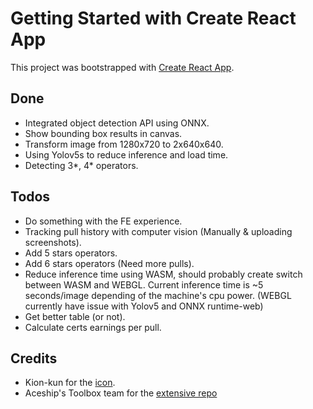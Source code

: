# Getting Started with Create React App

This project was bootstrapped with [Create React App](https://github.com/facebook/create-react-app).

## Done

- Integrated object detection API using ONNX.
- Show bounding box results in canvas.
- Transform image from 1280x720 to 2x640x640.
- Using Yolov5s to reduce inference and load time.
- Detecting 3*, 4* operators.

## Todos

- Do something with the FE experience.
- Tracking pull history with computer vision (Manually & uploading screenshots).
- Add 5 stars operators.
- Add 6 stars operators (Need more pulls).
- Reduce inference time using WASM, should probably create switch between WASM and WEBGL. Current inference time is ~5 seconds/image depending of the machine's cpu power. (WEBGL currently have issue with Yolov5 and ONNX runtime-web)
- Get better table (or not).
- Calculate certs earnings per pull.

## Credits
- Kion-kun for the [icon](https://twitter.com/kionkun1/status/1232194826919018499).
- Aceship's Toolbox team for the [extensive repo](https://github.com/Aceship/AN-EN-Tags)